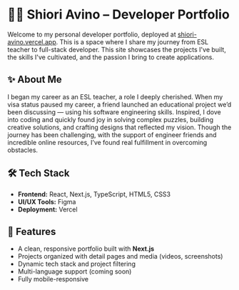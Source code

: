 # 🧑‍💻 Shiori Avino – Developer Portfolio

Welcome to my personal developer portfolio, deployed at [shiori-avino.vercel.app](https://shiori-avino.vercel.app). This is a space where I share my journey from ESL teacher to full-stack developer. This site showcases the projects I've built, the skills I've cultivated, and the passion I bring to create applications.

## ✨ About Me

I began my career as an ESL teacher, a role I deeply cherished. When my visa status paused my career, a friend launched an educational project we’d been discussing — using his software engineering skills. Inspired, I dove into coding and quickly found joy in solving complex puzzles, building creative solutions, and crafting designs that reflected my vision. Though the journey has been challenging, with the support of engineer friends and incredible online resources, I’ve found real fulfillment in overcoming obstacles.

## 🛠️ Tech Stack

- **Frontend:** React, Next.js, TypeScript, HTML5, CSS3
- **UI/UX Tools:** Figma
- **Deployment:** Vercel

## 🧩 Features

- A clean, responsive portfolio built with **Next.js**
- Projects organized with detail pages and media (videos, screenshots)
- Dynamic tech stack and project filtering
- Multi-language support (coming soon)
- Fully mobile-responsive

